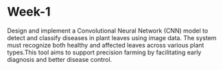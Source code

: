 # Week-1
Design and implement a Convolutional Neural Network (CNN) model to detect and classify diseases in plant leaves using image data. The system must recognize both healthy and affected leaves across various plant types.This tool aims to support precision farming by facilitating early diagnosis and better disease control.
